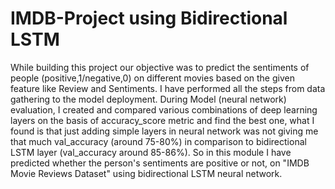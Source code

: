 # IMDB-Project using Bidirectional LSTM
While building this project our objective was to predict the sentiments of people (positive,1/negative,0) on different movies based on the given feature like Review and Sentiments. I have performed all the steps from data gathering to the model deployment. During Model (neural network) evaluation, I created and compared various combinations of deep learning layers on the basis of accuracy_score metric and find the best one, what I found is that just adding simple layers in neural network was not giving me that much val_accuracy (around 75-80%) in comparison to bidirectional LSTM layer (val_accuracy around 85-86%). So in this module I have predicted whether the person's sentiments are positive or not, on "IMDB Movie Reviews Dataset" using bidirectional LSTM neural network.
